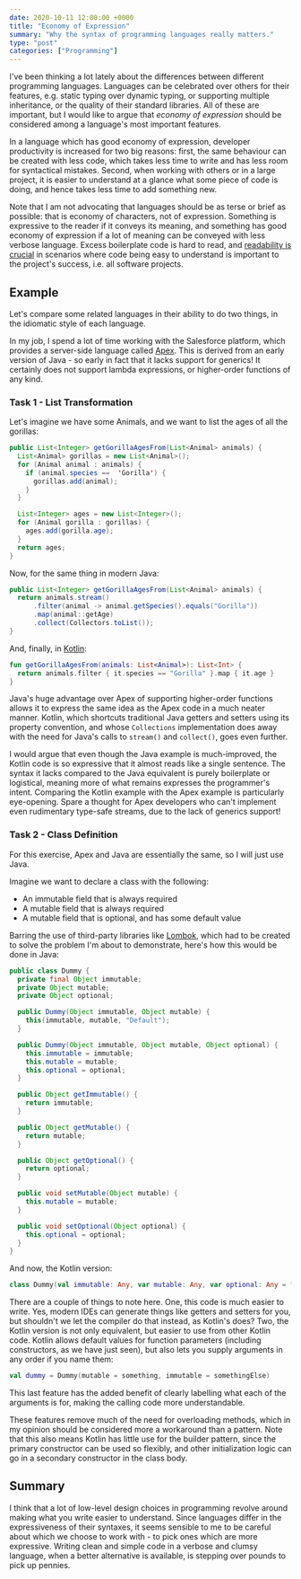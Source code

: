 ```yaml
---
date: 2020-10-11 12:00:00 +0000
title: "Economy of Expression"
summary: "Why the syntax of programming languages really matters."
type: "post"
categories: ["Programming"]
---
```


I've been thinking a lot lately about the differences between different programming languages. Languages can be celebrated over others for their features, e.g. static typing over dynamic typing, or supporting multiple inheritance, or the quality of their standard libraries. All of these are important, but I would like to argue that  *economy of expression* should be considered among a language's most important features.

In a language which has good economy of expression, developer productivity is increased for two big reasons: first, the same behaviour can be created with less code, which takes less time to write and has less room for syntactical mistakes. Second, when working with others or in a large project, it is easier to understand at a glance what some piece of code is doing, and hence takes less time to add something new.

Note that I am not advocating that languages should be as terse or brief as possible: that is economy of characters, not of expression. Something is expressive to the reader if it conveys its meaning, and something has good economy of expression if a lot of meaning can be conveyed with less verbose language. Excess boilerplate code is hard to read, and [readability is crucial](https://www.danjb.com/tech_blog/readable_code) in scenarios where code being easy to understand is important to the project's success, i.e. all software projects.

## Example

Let's compare some related languages in their ability to do two things, in the idiomatic style of each language.

In my job, I spend a lot of time working with the Salesforce platform, which provides a server-side language called [Apex](https://developer.salesforce.com/docs/atlas.en-us.apexcode.meta/apexcode/apex_dev_guide.htm). This is derived from an early version of Java - so early in fact that it lacks support for generics! It certainly does not support lambda expressions, or higher-order functions of any kind.

### Task 1 - List Transformation

Let's imagine we have some Animals, and we want to list the ages of all the gorillas:

```java
public List<Integer> getGorillaAgesFrom(List<Animal> animals) {
  List<Animal> gorillas = new List<Animal>();
  for (Animal animal : animals) {
    if (animal.species ==  'Gorilla') {
      gorillas.add(animal);
    }
  }

  List<Integer> ages = new List<Integer>();
  for (Animal gorilla : gorillas) {
    ages.add(gorilla.age);
  }
  return ages;
}
```

Now, for the same thing in modern Java:

```java
public List<Integer> getGorillaAgesFrom(List<Animal> animals) {
  return animals.stream()
      .filter(animal -> animal.getSpecies().equals("Gorilla"))
      .map(animal::getAge)
      .collect(Collectors.toList());
}
```

And, finally, in [Kotlin](https://kotlinlang.org/):

```kotlin
fun getGorillaAgesFrom(animals: List<Animal>): List<Int> {
  return animals.filter { it.species == "Gorilla" }.map { it.age }
}
```

Java's huge advantage over Apex of supporting higher-order functions allows it to express the same idea as the Apex code in a much neater manner. Kotlin, which shortcuts traditional Java getters and setters using its property convention, and whose `Collections` implementation does away with the need for Java's calls to `stream()` and `collect()`, goes even further.

I would argue that even though the Java example is much-improved, the Kotlin code is so expressive that it almost reads like a single sentence. The syntax it lacks compared to the Java equivalent is purely boilerplate or logistical, meaning more of what remains expresses the programmer's intent. Comparing the Kotlin example with the Apex example is particularly eye-opening. Spare a thought for Apex developers who can't implement even rudimentary type-safe streams, due to the lack of generics support!

### Task 2 - Class Definition

For this exercise, Apex and Java are essentially the same, so I will just use Java.

Imagine we want to declare a class with the following:

- An immutable field that is always required
- A mutable field that is always required
- A mutable field that is optional, and has some default value

Barring the use of third-party libraries like [Lombok](https://projectlombok.org/), which had to be created to solve the problem I'm about to demonstrate, here's how this would be done in Java:

```java
public class Dummy {
  private final Object immutable;
  private Object mutable;
  private Object optional;

  public Dummy(Object immutable, Object mutable) {
    this(immutable, mutable, "Default");
  }

  public Dummy(Object immutable, Object mutable, Object optional) {
    this.immutable = immutable;
    this.mutable = mutable;
    this.optional = optional;
  }

  public Object getImmutable() {
    return immutable;
  }

  public Object getMutable() {
    return mutable;
  }

  public Object getOptional() {
    return optional;
  }

  public void setMutable(Object mutable) {
    this.mutable = mutable;
  }

  public void setOptional(Object optional) {
    this.optional = optional;
  }
}
```

And now, the Kotlin version:

```kotlin
class Dummy(val immutable: Any, var mutable: Any, var optional: Any = "Default")
```

There are a couple of things to note here. One, this code is much easier to write. Yes, modern IDEs can generate things like getters and setters for you, but shouldn't we let the compiler do that instead, as Kotlin's does? Two, the Kotlin version is not only equivalent, but easier to use from other Kotlin code. Kotlin allows default values for function parameters (including constructors, as we have just seen), but also lets you supply arguments in any order if you name them:

```kotlin
val dummy = Dummy(mutable = something, immutable = somethingElse)
```

This last feature has the added benefit of clearly labelling what each of the arguments is for, making the calling code more understandable.

These features remove much of the need for overloading methods, which in my opinion should be considered more a workaround than a pattern. Note that this also means Kotlin has little use for the builder pattern, since the primary constructor can be used so flexibly, and other initialization logic can go in a secondary constructor in the class body.

## Summary

I think that a lot of low-level design choices in programming revolve around making what you write easier to understand. Since languages differ in the expressiveness of their syntaxes, it seems sensible to me to be careful about which we choose to work with - to pick ones which are more expressive. Writing clean and simple code in a verbose and clumsy language, when a better alternative is available, is stepping over pounds to pick up pennies.
